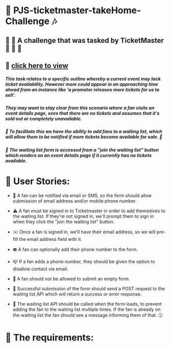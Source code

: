 # :musical_note: PJS-ticketmaster-takeHome-Challenge :notes:

## :book: :ticket: A challenge that was tasked by TicketMaster :violin: :trumpet: :musical_score:

## :star2: [click here to view](https://pjsalter.github.io/PJS-ticketmaster-takeHome-Challenge) 

##### This task relates to a specific outline whereby a current event may lack ticket availability. However more could appear in an approaching time ahead from an instance like 'a promotor releases more tickets for us to sell'.

##### They may want to stay clear from this scenario where a fan visits an event details page, sees that there are no tickets and assumes that it's sold out or completely unavailable.

##### :date: To facilitate this we have the ability to add fans to a waiting list, which will allow them to be notified if more tickets become available for sale. :calendar:

##### :bookmark_tabs: The waiting list form is accessed from a "join the waiting list" button which renders on an event details page if it currently has no tickets available.

# :pushpin: User Stories: 

- :card_index: A fan can be notified via email or SMS, so the form should allow submission of email address and/or mobile phone number.

- :warning: A fan must be signed in to Ticketmaster in order to add themselves to the waiting list. If they're not signed in, we'll prompt them to sign in when they click the "join the waiting list" button.

- :envelope: Once a fan is signed in, we'll have their email address, so we will pre-fill the email address field with it.

- :telephone: A fan can optionally add their phone number to the form.

- :mailbox_closed: If a fan adds a phone number, they should be given the option to disallow contact via email.

- :pencil: A fan should not be allowed to submit an empty form.

- :postbox: Successful submission of the form should send a POST request to the waiting list API which will return a success or error response.

- :traffic_light: The waiting list API should be called when the form loads, to prevent adding the fan to the waiting list multiple times. If the fan is already on the waiting list the fan should see a message informing them of that. :clock230:

# :paperclip: The requirements:






